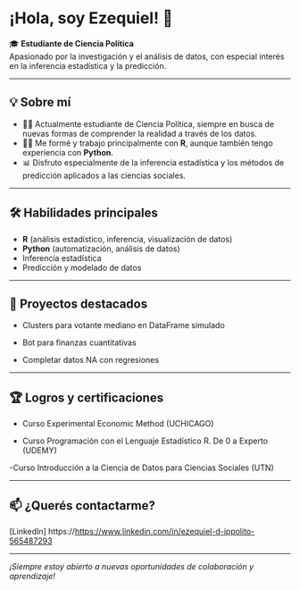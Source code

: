 # ¡Hola, soy Ezequiel! 👋

🎓 **Estudiante de Ciencia Política**  
Apasionado por la investigación y el análisis de datos, con especial interés en la inferencia estadística y la predicción.

---

## 💡 Sobre mí

- 🧑‍🎓 Actualmente estudiante de Ciencia Política, siempre en busca de nuevas formas de comprender la realidad a través de los datos.
- 🧑‍💻 Me formé y trabajo principalmente con **R**, aunque también tengo experiencia con **Python**.
- 📊 Disfruto especialmente de la inferencia estadística y los métodos de predicción aplicados a las ciencias sociales.

---

## 🛠️ Habilidades principales

- **R** (análisis estadístico, inferencia, visualización de datos)
- **Python** (automatización, análisis de datos)
- Inferencia estadística
- Predicción y modelado de datos

---

## 🚀 Proyectos destacados

- Clusters para votante mediano en DataFrame simulado  

- Bot para finanzas cuantitativas

- Completar datos NA con regresiones

---

## 🏆 Logros y certificaciones

- Curso Experimental Economic Method (UCHICAGO)

- Curso Programación con el Lenguaje Estadístico R. De 0 a Experto (UDEMY)

-Curso Introducción a la Ciencia de Datos para Ciencias Sociales (UTN)

---

## 📫 ¿Querés contactarme?

[LinkedIn] https://https://www.linkedin.com/in/ezequiel-d-ippolito-565487293

---

_¡Siempre estoy abierto a nuevas oportunidades de colaboración y aprendizaje!_
